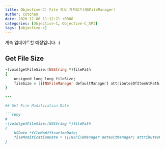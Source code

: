 ```yaml
---
title: Objective-C) File 정보 가져오기(NSFileManager)
author: cotchan 
date: 2020-12-08 11:12:21 +0800 
categories: [Objective-C, Objective-C_API] 
tags: [objective-c] 
---
```


계속 업데이트할 예정입니다. :)

## Get File Size

```ruby
-(void)getFileSize:(NSString *)filePath
{
	unsigned long long fileSize;
	fileSize = [[[NSFileManager defaultManager] attributesOfItemAtPath:filePath error:nil] fileSize];
}

---

## Get File Modification Date

```ruby
# 
-(void)getFileSize:(NSString *)filePath
{
	NSDate *fileModificationDate;
	fileModificationDate = [[[NSFileManager defaultManager] attributesOfItemAtPath:self.filePath error:NULL] fileModificationDate];
}
```
